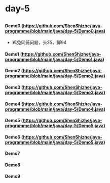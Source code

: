 # day-5
##
#### Demo0 (https://github.com/ShenShizhe/java-programme/blob/main/java/day-5/Demo0.java)
- 鸡兔同笼问题，头35，脚94
#### Demo1 (https://github.com/ShenShizhe/java-programme/blob/main/java/day-5/Demo1.java)
#### Demo2 (https://github.com/ShenShizhe/java-programme/blob/main/java/day-5/Demo2.java)
#### Demo3 (https://github.com/ShenShizhe/java-programme/blob/main/java/day-5/Demo3.java)
#### Demo4 (https://github.com/ShenShizhe/java-programme/blob/main/java/day-5/Demo4.java)
#### Demo5 (https://github.com/ShenShizhe/java-programme/blob/main/java/day-5/Demo5.java)
#### Demo6 (https://github.com/ShenShizhe/java-programme/blob/main/java/day-5/Demo5.java)
#### Demo7
#### Demo8
#### Demo9
